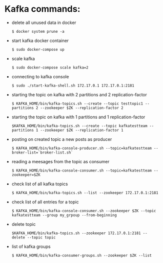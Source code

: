 # Kafka commands:

* delete all unused data in docker
    ```
    $ docker system prune -a
    ```

* start kafka docker container
    ```
    $ sudo docker-compose up
    ```

* scale kafka 
    ```
    $ sudo docker-compose scale kafka=2 
    ```

* connecting to kafka console 
    ```
    $ sudo ./start-kafka-shell.sh 172.17.0.1 172.17.0.1:2181 
    ```
*  starting the topic on kafka with 2 partitions and 2 replication-factor
    ```
    $ KAFKA_HOME/bin/kafka-topics.sh --create --topic testtopic1 --partitions 2 --zookeeper $ZK --replication-factor 2 
    ```
* starting the topic on kafka with 1 partitions and 1 replication-factor
    ```
    $KAFKA_HOME/bin/kafka-topics.sh --create --topic kafkatestteam --partitions 1 --zookeeper $ZK --replication-factor 1 
    ```

*  posting on created topic a new posts as producer
    ```
    $ KAFKA_HOME/bin/kafka-console-producer.sh --topic=kafkatestteam --broker-list=`broker-list.sh` 
    ```
* reading a meesages from the topic as consumer
    ```
    $ KAFKA_HOME/bin/kafka-console-consumer.sh --topic=kafkatestteam --zookeeper=$ZK 
    ```

* check list of all kafka topics
    ```
    $ KAFKA_HOME/bin/kafka-topics.sh --list --zookeeper 172.17.0.1:2181
    ```

* check list of all entries for a topic 
    ```
    $ KAFKA_HOME/bin/kafka-console-consumer.sh --zookeeper $ZK --topic kafkatestteam --group my_grpoup --from-beginning 
    ```

* delete topic
    ```
    $KAFKA_HOME/bin/kafka-topics.sh --zookeeper 172.17.0.1:2181 --delete --topic topic
    ```
* list of kafka groups
    ```
    $ KAFKA_HOME/bin/kafka-consumer-groups.sh --zookeeper $ZK --list
    ```